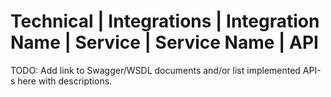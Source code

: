 # Technical | Integrations | Integration Name | Service | Service Name | API

TODO: Add link to Swagger/WSDL documents and/or list implemented API-s here with descriptions.